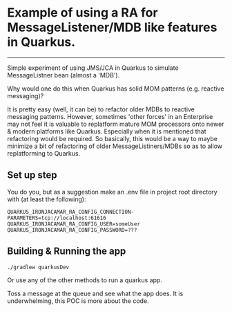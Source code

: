 # Example of using a RA for MessageListener/MDB like features in Quarkus. 
---
Simple experiment of using JMS/JCA in Quarkus to simulate MessageListner bean (almost a 'MDB').

Why would one do this when Quarkus has solid MOM patterns (e.g. reactive messaging)?

It is pretty easy (well, it can be) to refactor older MDBs to reactive messaging patterns.   However, sometimes 'other forces' in an Enterprise may not feel it is valuable to replatform mature MOM processors onto newer & modern platforms like Quarkus.  Especially when it is mentioned that refactoring would be required.   So basically, this would be a way to maybe minimize a bit of refactoring of older MessageListiners/MDBs so as to allow replatforming to Quarkus.

## Set up step
You do you, but as a suggestion make an .env file in project root directory with (at least the following):

    QUARKUS_IRONJACAMAR_RA_CONFIG_CONNECTION-PARAMETERS=tcp://localhost:61616
    QUARKUS_IRONJACAMAR_RA_CONFIG_USER=someUser
    QUARKUS_IRONJACAMAR_RA_CONFIG_PASSWORD=???



## Building & Running the app

    ./gradlew quarkusDev

Or use any of the other methods to run a quarkus app.

Toss a message at the queue and see what the app does.   It is underwhelming, this POC is more about the code.




